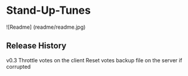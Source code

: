 Stand-Up-Tunes
==============

![Readme]
(readme/readme.jpg)

Release History
---------------

v0.3
Throttle votes on the client
Reset votes backup file on the server if corrupted